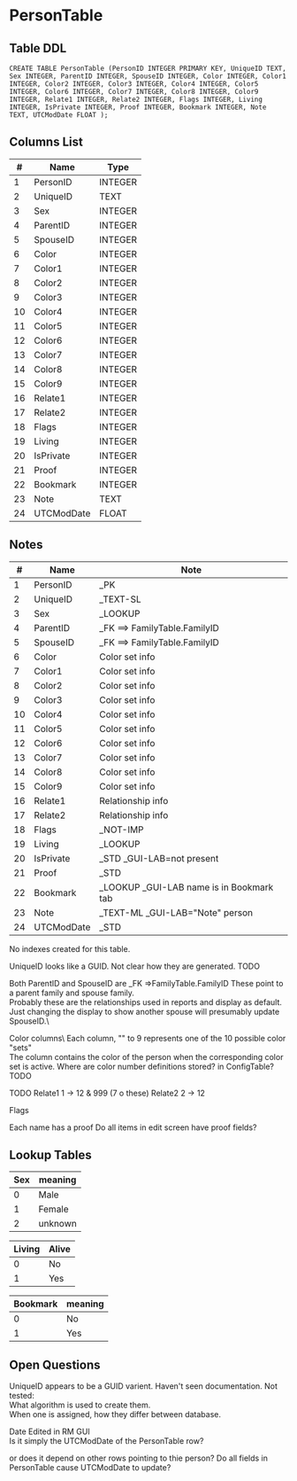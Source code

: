 # PersonTable

## Table DDL

```
CREATE TABLE PersonTable (PersonID INTEGER PRIMARY KEY, UniqueID TEXT, Sex INTEGER, ParentID INTEGER, SpouseID INTEGER, Color INTEGER, Color1 INTEGER, Color2 INTEGER, Color3 INTEGER, Color4 INTEGER, Color5 INTEGER, Color6 INTEGER, Color7 INTEGER, Color8 INTEGER, Color9 INTEGER, Relate1 INTEGER, Relate2 INTEGER, Flags INTEGER, Living INTEGER, IsPrivate INTEGER, Proof INTEGER, Bookmark INTEGER, Note TEXT, UTCModDate FLOAT );
```

## Columns List

| #   | Name       | Type    |
| --- | ---------- | ------- |
| 1   | PersonID   | INTEGER |
| 2   | UniqueID   | TEXT    |
| 3   | Sex        | INTEGER |
| 4   | ParentID   | INTEGER |
| 5   | SpouseID   | INTEGER |
| 6   | Color      | INTEGER |
| 7   | Color1     | INTEGER |
| 8   | Color2     | INTEGER |
| 9   | Color3     | INTEGER |
| 10  | Color4     | INTEGER |
| 11  | Color5     | INTEGER |
| 12  | Color6     | INTEGER |
| 13  | Color7     | INTEGER |
| 14  | Color8     | INTEGER |
| 15  | Color9     | INTEGER |
| 16  | Relate1    | INTEGER |
| 17  | Relate2    | INTEGER |
| 18  | Flags      | INTEGER |
| 19  | Living     | INTEGER |
| 20  | IsPrivate  | INTEGER |
| 21  | Proof      | INTEGER |
| 22  | Bookmark   | INTEGER |
| 23  | Note       | TEXT    |
| 24  | UTCModDate | FLOAT   |

## Notes

| #   | Name       | Note                                    |
| --- | ---------- | --------------------------------------- |
| 1   | PersonID   | _PK                                     |
| 2   | UniqueID   | _TEXT-SL                                |
| 3   | Sex        | _LOOKUP                                  |
| 4   | ParentID   | _FK ==> FamilyTable.FamilyID            |
| 5   | SpouseID   | _FK ==> FamilyTable.FamilyID            |
| 6   | Color      | Color set info                          |
| 7   | Color1     | Color set info                          |
| 8   | Color2     | Color set info                          |
| 9   | Color3     | Color set info                          |
| 10  | Color4     | Color set info                          |
| 11  | Color5     | Color set info                          |
| 12  | Color6     | Color set info                          |
| 13  | Color7     | Color set info                          |
| 14  | Color8     | Color set info                          |
| 15  | Color9     | Color set info                          |
| 16  | Relate1    | Relationship info                       |
| 17  | Relate2    | Relationship info                       |
| 18  | Flags      | _NOT-IMP                                |
| 19  | Living     | _LOOKUP                                  |
| 20  | IsPrivate  | _STD _GUI-LAB=not present               |
| 21  | Proof      | _STD                                    |
| 22  | Bookmark   | _LOOKUP _GUI-LAB name is in Bookmark tab |
| 23  | Note       | _TEXT-ML _GUI-LAB="Note" person         |
| 24  | UTCModDate | _STD                                    |

No indexes created for this table.

UniqueID  looks like a GUID. Not clear how they are generated. TODO


Both ParentID and  SpouseID are _FK =>FamilyTable.FamilyID 
These point to a parent family and spouse family.\
Probably these are the relationships used in reports and display as default.\
Just changing the display to show another spouse will presumably update SpouseID.\


Color columns\ 
Each column, "" to 9 represents one of the 10 possible color "sets"\
The column contains the color of the person when the corresponding color set is active.
Where are color number definitions stored? in ConfigTable?  TODO


TODO
Relate1 1 -> 12 & 999 (7 o these)
Relate2 2 -> 12


Flags


Each name has a proof
Do all items in edit screen have proof fields?


## Lookup Tables

| Sex | meaning |
| --- | ------- |
| 0   | Male    |
| 1   | Female  |
| 2   | unknown |

| Living | Alive |
| ------ | ----- |
| 0      | No    |
| 1      | Yes   |

| Bookmark | meaning |
| -------- | ------- |
| 0        | No      |
| 1        | Yes     |

## Open Questions

UniqueID appears to be a GUID varient. Haven't seen documentation. Not tested:\
What algorithm is used to create them.\
When one is assigned, how they differ between database.

Date Edited in RM GUI\
Is it simply the UTCModDate of the PersonTable row?

or does it depend on other rows pointing to thie person?
Do all fields in PersonTable cause UTCModDate to update?
